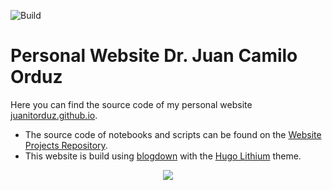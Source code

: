 ![Build](https://github.com/juanitorduz/juanitorduz.github.io/workflows/URL%20Health/badge.svg)
# Personal Website Dr. Juan Camilo Orduz

Here you can find the source code of my personal website [juanitorduz.github.io](https://juanitorduz.github.io/). 
- The source code of notebooks and scripts can be found on the [Website Projects Repository](https://github.com/juanitorduz/website_projects).
- This website is build using [blogdown](https://github.com/rstudio/blogdown) with the [Hugo Lithium](https://github.com/yihui/hugo-lithium) theme.

<center>
<img src="/images/sphere2.gif">
</center>
